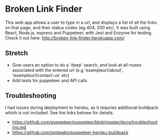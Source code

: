 # Broken Link Finder

This web app allows a user to type in a url, and displays a list of all the links on that page, and their status codes (eg 404, 200 etc). It was built using React, Node.js, express and Puppeteer, with Jest and Enzyme for testing. Check it out here: http://broken-link-finder.herokuapp.com/

## Stretch
- Give users an option to do a 'deep' search, and look at all routes associated with the entered url (e.g 'exampleurl/about', 'exampleurl/contact-us' etc)
- Add tests for puppeteer and API calls

## Troubleshooting
I had issues during deployment to heroku, as it requries additional buildpack which is not included. See the links beloew for details.

- https://github.com/puppeteer/puppeteer/blob/master/docs/troubleshooting.md
- https://github.com/jontewks/puppeteer-heroku-buildpack
